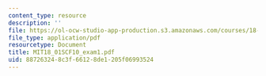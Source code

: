 ```yaml
---
content_type: resource
description: ''
file: https://ol-ocw-studio-app-production.s3.amazonaws.com/courses/18-01sc-single-variable-calculus-fall-2010/887263248c3f66128de1205f06993524_MIT18_01SCF10_exam1.pdf
file_type: application/pdf
resourcetype: Document
title: MIT18_01SCF10_exam1.pdf
uid: 88726324-8c3f-6612-8de1-205f06993524
---
```


